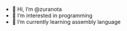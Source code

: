 - 👋 Hi, I’m @zuranota
- 👀 I’m interested in programming
- 🌱 I’m currently learning assembly language

<!---
zuranota/zuranota is a ✨ special ✨ repository because its `README.md` (this file) appears on your GitHub profile.
You can click the Preview link to take a look at your changes.
--->
